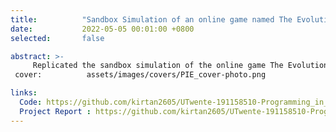 ```yaml
---
title:          "Sandbox Simulation of an online game named The Evolution of Trust"
date:           2022-05-05 00:01:00 +0800
selected:       false

abstract: >-
     Replicated the sandbox simulation of the online game The Evolution of Trust using Python and its OOP capabilities, focusing on modeling interactions, strategies, and trust dynamics through object-oriented design to simulate and analyze trust evolution in game theory scenarios.
 cover:          assets/images/covers/PIE_cover-photo.png

links:
  Code: https://github.com/kirtan2605/UTwente-191158510-Programming_in_Engineering/tree/master/Python%20Project/Code
  Project Report : https://github.com/kirtan2605/UTwente-191158510-Programming_in_Engineering/blob/1b1529d2cca4b58b44e3e2d61866dabb7411ab69/Python%20Project/PiE_Python_Project_Report%20-%20s2935848.pdf
---
```

